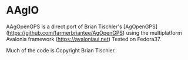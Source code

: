# AAgIO

AAgOpenGPS is a direct port of Brian Tischler's [AgOpenGPS] (https://github.com/farmerbriantee/AgOpenGPS) using the multiplatform Avalonia framework (https://avaloniaui.net)
Tested on Fedora37.

Much of the code is 
Copyright Brian Tischler.
